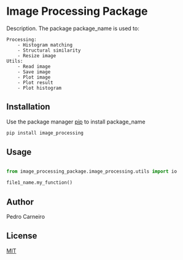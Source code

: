 # Image Processing Package

Description. 
The package package_name is used to:


	Processing:
		- Histogram matching
		- Structural similarity
		- Resize image
	Utils:
		- Read image
		- Save image
		- Plot image
		- Plot result
		- Plot histogram

## Installation

Use the package manager [pip](https://pip.pypa.io/en/stable/) to install package_name

```bash
pip install image_processing
```

## Usage

```python

from image_processing_package.image_processing.utils import io

file1_name.my_function()
```

## Author
Pedro Carneiro

## License
[MIT](https://choosealicense.com/licenses/mit/)